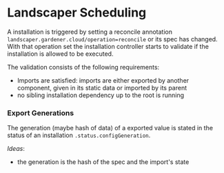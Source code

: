 # Landscaper Scheduling


A installation is triggered by setting a reconcile annotation `landscaper.gardener.cloud/operation=reconcile` or its spec has changed.
With that operation set the installation controller starts to validate if the installation is allowed to be executed.

The validation consists of the following requirements:
- Imports are satisfied: imports are either exported by another component, given in its static data or imported by its parent
- no sibling installation dependency up to the root is running

### Export Generations

The generation (maybe hash of data) of a exported value is stated in the status of an installation `.status.configGeneration`.

*Ideas*:
- the generation is the hash of the spec and the import's state
